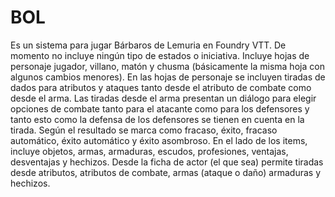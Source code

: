 # BOL
Es un sistema para jugar Bárbaros de Lemuria en Foundry VTT.
De momento no incluye ningún tipo de estados o iniciativa.
Incluye hojas de personaje jugador, villano, matón y chusma (básicamente la misma hoja con algunos cambios menores).
En las hojas de personaje se incluyen tiradas de dados para atributos y ataques tanto desde el atributo de combate como desde el arma. Las tiradas desde el arma presentan un diálogo para elegir opciones de combate tanto para el atacante como para los defensores y tanto esto como la defensa de los defensores se tienen en cuenta en la tirada.
Según el resultado se marca como fracaso, éxito, fracaso automático, éxito automático y éxito asombroso.
En el lado de los items, incluye objetos, armas, armaduras, escudos, profesiones, ventajas, desventajas y hechizos.
Desde la ficha de actor (el que sea) permite tiradas desde atributos, atributos de combate, armas (ataque o daño) armaduras y hechizos.
